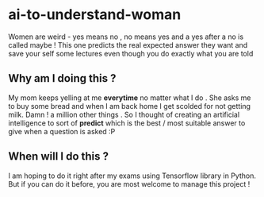 # ai-to-understand-woman

Women are weird - yes means no , no means yes and a yes after a no is called maybe ! This one predicts the real expected answer they want
and save your self some lectures even though you do exactly what you are told

## Why am I doing this ?

My mom keeps yelling at me **everytime** no matter what I do . She asks me to buy some bread and when I am back home I get scolded for not getting milk. Damn ! a million other things . So  I thought of creating an artificial intelligence to sort of **predict** which is the best / most suitable answer to give when a question is asked :P

## When will I do this ?

I am hoping to do it right after my exams using Tensorflow library in Python. But if you can do it before, you are most welcome to manage this project !
